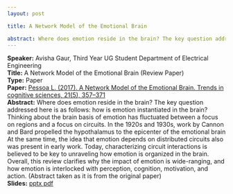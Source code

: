 ```yaml
---
layout: post

title: A Network Model of the Emotional Brain

abstract: Where does emotion reside in the brain? The key question addressed here is as follows - how is emotion instantiated in the brain? Thinking about the brain basis of emotion has fluctuated between a focus on regions and a focus on circuits
---
```


**Speaker:** Avisha Gaur, Third Year UG Student Department of Electrical Engineering <br>
**Title:** A Network Model of the Emotional Brain (Review Paper) <br>
**Type:** Paper <br>
**Paper:** <a href="https://doi.org/10.1016/j.tics.2017.03.002" target="_blank">Pessoa L. (2017). A Network Model of the Emotional Brain. Trends in cognitive sciences, 21(5), 357–371</a><br>
**Abstract:** Where does emotion reside in the brain? The key question addressed here is as follows: how is emotion instantiated in the brain? Thinking about the brain basis of emotion has fluctuated between a focus on regions and a focus on circuits. In the 1920s and 1930s, work by Cannon and Bard propelled the hypothalamus to the epicenter of the emotional brain  At the same time, the idea that emotion depends on distributed circuits also was present in early work. Today, characterizing circuit interactions is believed to be key to unraveling how emotion is organized in the brain. Overall, this review clarifies why the impact of emotion is wide-ranging, and how emotion is interlocked with perception, cognition, motivation, and action. (Abstract taken as it is from the original paper) <br>
**Slides:** <a href="https://drive.google.com/file/d/153IbSynV40xFPfH9GL9ThboJ-DMWW5Qo/view?usp=sharing" target="_blank"> pptx </a><a href="https://drive.google.com/file/d/17EQ5ATEubtZijl7zpfetLFt9vWafKV3Q/view?usp=sharing" target="_blank"> pdf </a><br>